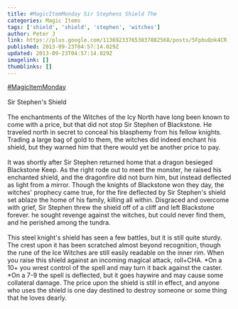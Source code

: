 ```yaml
---
title: #MagicItemMonday Sir Stephens Shield The
categories: Magic Items
tags: ['shield', 'shield', 'stephen', 'witches']
author: Peter J
link: https://plus.google.com/113692337653837882568/posts/5FpbuQok4CR
published: 2013-09-23T04:57:14.029Z
updated: 2013-09-23T04:57:14.029Z
imagelink: []
thumblinks: []
---
```


<a rel="nofollow" class="ot-hashtag" href="https://plus.google.com/s/%23MagicItemMonday/posts">#MagicItemMonday</a><br /><br />Sir Stephen&#39;s Shield<br /><br />The enchantments of the Witches of the Icy North have long been known to come with a price, but that did not stop Sir Stephen of Blackstone. He traveled north in secret to conceal his blasphemy from his fellow knights. Trading a large bag of gold to them, the witches did indeed enchant his shield, but they warned him that there would yet be another price to pay.<br /><br />It was shortly after Sir Stephen returned home that a dragon besieged Blackstone Keep. As the right rode out to meet the monster, he raised his enchanted shield, and the dragonfire did not burn him, but instead deflected as light from a mirror. Though the knights of Blackstone won they day, the witches&#39; prophecy came true, for the fire deflected by Sir Stephen&#39;s shield set ablaze the home of his family, killing all within. Disgraced and overcome with grief, Sir Stephen threw the shield off of a cliff and left Blackstone forever. he sought revenge against the witches, but could never find them, and he perished among the tundra.<br /><br />This steel knight&#39;s shield has seen a few battles, but it is still quite sturdy. The crest upon it has been scratched almost beyond recognition, though the rune of the Ice Witches are still easily readable on the inner rim. When you raise this shield against an incoming magical attack, roll+CHA. *On a 10+ you wrest control of the spell and may turn it back against the caster. *On a 7-9 the spell is deflected, but it goes haywire and may cause some collateral damage. The price upon the shield is still in effect, and anyone who uses the shield is one day destined to destroy someone or some thing that he loves dearly.